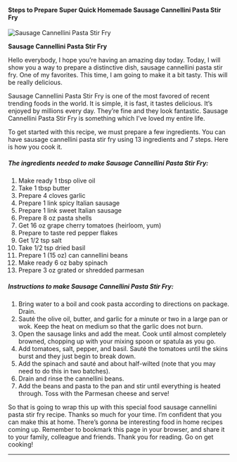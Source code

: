             

#### Steps to Prepare Super Quick Homemade Sausage Cannellini Pasta Stir Fry

![Sausage Cannellini Pasta Stir Fry](https://img-global.cpcdn.com/recipes/9a53739f4f2c25d1/751x532cq70/sausage-cannellini-pasta-stir-fry-recipe-main-photo.jpg)

**Sausage Cannellini Pasta Stir Fry**

Hello everybody, I hope you’re having an amazing day today. Today, I will show you a way to prepare a distinctive dish, sausage cannellini pasta stir fry. One of my favorites. This time, I am going to make it a bit tasty. This will be really delicious.

Sausage Cannellini Pasta Stir Fry is one of the most favored of recent trending foods in the world. It is simple, it is fast, it tastes delicious. It’s enjoyed by millions every day. They’re fine and they look fantastic. Sausage Cannellini Pasta Stir Fry is something which I’ve loved my entire life.

To get started with this recipe, we must prepare a few ingredients. You can have sausage cannellini pasta stir fry using 13 ingredients and 7 steps. Here is how you cook it.

##### The ingredients needed to make Sausage Cannellini Pasta Stir Fry:

1.  Make ready 1 tbsp olive oil
2.  Take 1 tbsp butter
3.  Prepare 4 cloves garlic
4.  Prepare 1 link spicy Italian sausage
5.  Prepare 1 link sweet Italian sausage
6.  Prepare 8 oz pasta shells
7.  Get 16 oz grape cherry tomatoes (heirloom, yum)
8.  Prepare to taste red pepper flakes
9.  Get 1/2 tsp salt
10.  Take 1/2 tsp dried basil
11.  Prepare 1 (15 oz) can cannellini beans
12.  Make ready 6 oz baby spinach
13.  Prepare 3 oz grated or shredded parmesan

##### Instructions to make Sausage Cannellini Pasta Stir Fry:

1.  Bring water to a boil and cook pasta according to directions on package. Drain.
2.  Sauté the olive oil, butter, and garlic for a minute or two in a large pan or wok. Keep the heat on medium so that the garlic does not burn.
3.  Open the sausage links and add the meat. Cook until almost completely browned, chopping up with your mixing spoon or spatula as you go.
4.  Add tomatoes, salt, pepper, and basil. Sauté the tomatoes until the skins burst and they just begin to break down.
5.  Add the spinach and sauté and about half-wilted (note that you may need to do this in two batches).
6.  Drain and rinse the cannellini beans.
7.  Add the beans and pasta to the pan and stir until everything is heated through. Toss with the Parmesan cheese and serve!

So that is going to wrap this up with this special food sausage cannellini pasta stir fry recipe. Thanks so much for your time. I’m confident that you can make this at home. There’s gonna be interesting food in home recipes coming up. Remember to bookmark this page in your browser, and share it to your family, colleague and friends. Thank you for reading. Go on get cooking!

* * *